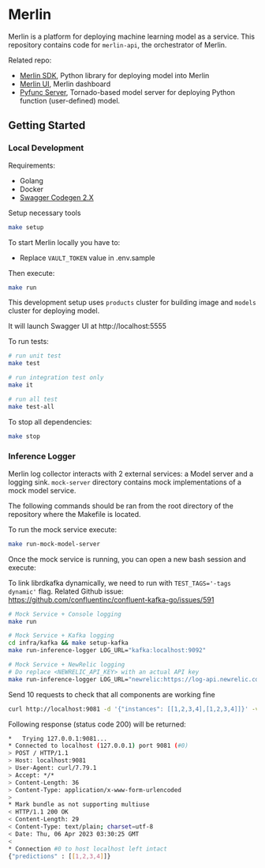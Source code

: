 # Merlin

Merlin is a platform for deploying machine learning model as a service.
This repository contains code for `merlin-api`, the orchestrator of Merlin.

Related repo:

- [Merlin SDK](./merlin/merlin-sdk), Python library for deploying model into Merlin
- [Merlin UI](./merlin-ui), Merlin dashboard
- [Pyfunc Server](./pyfunc-server), Tornado-based model server for deploying Python function (user-defined) model.

## Getting Started

### Local Development

Requirements:

- Golang
- Docker
- [Swagger Codegen 2.X](https://github.com/swagger-api/swagger-codegen)

Setup necessary tools

```bash
make setup
```

To start Merlin locally you have to:

- Replace `VAULT_TOKEN` value in .env.sample

Then execute:

```bash
make run
```

This development setup uses `products` cluster for building image and `models` cluster for deploying model.

It will launch Swagger UI at http://localhost:5555

To run tests:

```bash
# run unit test
make test

# run integration test only
make it

# run all test
make test-all
```

To stop all dependencies:

```bash
make stop
```

### Inference Logger

Merlin log collector interacts with 2 external services: a Model server and a logging sink. `mock-server` directory contains mock implementations of a mock model service.

The following commands should be ran from the root directory of the repository where the Makefile is located.

To run the mock service execute:
```bash
make run-mock-model-server
```

Once the mock service is running, you can open a new bash session and execute:

To link librdkafka dynamically, we need to run with `TEST_TAGS='-tags dynamic'` flag.
Related Github issue: https://github.com/confluentinc/confluent-kafka-go/issues/591

```bash
# Mock Service + Console logging
make run

# Mock Service + Kafka logging
cd infra/kafka && make setup-kafka
make run-inference-logger LOG_URL="kafka:localhost:9092"

# Mock Service + NewRelic logging
# Do replace <NEWRELIC_API_KEY> with an actual API key
make run-inference-logger LOG_URL="newrelic:https://log-api.newrelic.com/log/v1?<NEWRELIC_API_KEY>"
```


Send 10 requests to check that all components are working fine
```bash
curl http://localhost:9081 -d '{"instances": [[1,2,3,4],[1,2,3,4]]}' -v
```

Following response (status code 200) will be returned:
```bash
*   Trying 127.0.0.1:9081...
* Connected to localhost (127.0.0.1) port 9081 (#0)
> POST / HTTP/1.1
> Host: localhost:9081
> User-Agent: curl/7.79.1
> Accept: */*
> Content-Length: 36
> Content-Type: application/x-www-form-urlencoded
>
* Mark bundle as not supporting multiuse
< HTTP/1.1 200 OK
< Content-Length: 29
< Content-Type: text/plain; charset=utf-8
< Date: Thu, 06 Apr 2023 03:30:25 GMT
<
* Connection #0 to host localhost left intact
{"predictions" : [[1,2,3,4]]}
```
